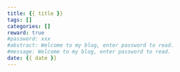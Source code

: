 ```yaml
---
title: {{ title }}
tags: []
categories: []
reward: true
#password: xxx
#abstract: Welcome to my blog, enter password to read.
#message: Welcome to my blog, enter password to read.
date: {{ date }}
---
```


